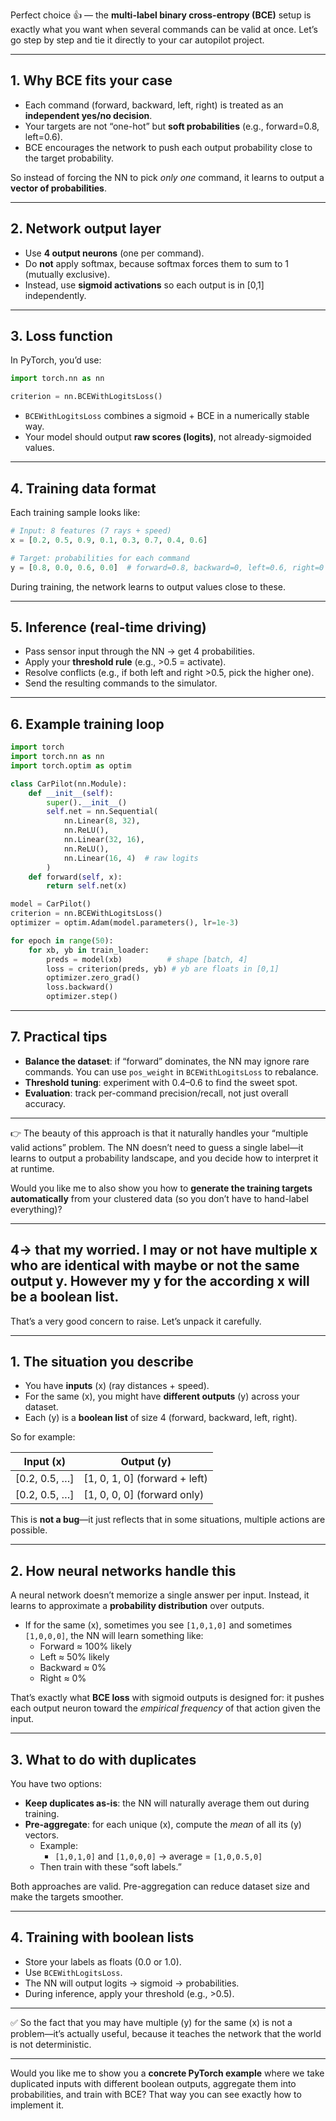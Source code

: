 Perfect choice 👍 — the **multi-label binary cross-entropy (BCE)** setup is exactly what you want when several commands can be valid at once. Let’s go step by step and tie it directly to your car autopilot project.

---

## 1. Why BCE fits your case
- Each command (forward, backward, left, right) is treated as an **independent yes/no decision**.  
- Your targets are not “one-hot” but **soft probabilities** (e.g., forward=0.8, left=0.6).  
- BCE encourages the network to push each output probability close to the target probability.

So instead of forcing the NN to pick *only one* command, it learns to output a **vector of probabilities**.

---

## 2. Network output layer
- Use **4 output neurons** (one per command).  
- Do **not** apply softmax, because softmax forces them to sum to 1 (mutually exclusive).  
- Instead, use **sigmoid activations** so each output is in [0,1] independently.

---

## 3. Loss function
In PyTorch, you’d use:

```python
import torch.nn as nn

criterion = nn.BCEWithLogitsLoss()
```

- `BCEWithLogitsLoss` combines a sigmoid + BCE in a numerically stable way.  
- Your model should output **raw scores (logits)**, not already-sigmoided values.  

---

## 4. Training data format
Each training sample looks like:

```python
# Input: 8 features (7 rays + speed)
x = [0.2, 0.5, 0.9, 0.1, 0.3, 0.7, 0.4, 0.6]

# Target: probabilities for each command
y = [0.8, 0.0, 0.6, 0.0]  # forward=0.8, backward=0, left=0.6, right=0
```

During training, the network learns to output values close to these.

---

## 5. Inference (real-time driving)
- Pass sensor input through the NN → get 4 probabilities.  
- Apply your **threshold rule** (e.g., >0.5 = activate).  
- Resolve conflicts (e.g., if both left and right >0.5, pick the higher one).  
- Send the resulting commands to the simulator.

---

## 6. Example training loop

```python
import torch
import torch.nn as nn
import torch.optim as optim

class CarPilot(nn.Module):
    def __init__(self):
        super().__init__()
        self.net = nn.Sequential(
            nn.Linear(8, 32),
            nn.ReLU(),
            nn.Linear(32, 16),
            nn.ReLU(),
            nn.Linear(16, 4)  # raw logits
        )
    def forward(self, x):
        return self.net(x)

model = CarPilot()
criterion = nn.BCEWithLogitsLoss()
optimizer = optim.Adam(model.parameters(), lr=1e-3)

for epoch in range(50):
    for xb, yb in train_loader:
        preds = model(xb)          # shape [batch, 4]
        loss = criterion(preds, yb) # yb are floats in [0,1]
        optimizer.zero_grad()
        loss.backward()
        optimizer.step()
```

---

## 7. Practical tips
- **Balance the dataset**: if “forward” dominates, the NN may ignore rare commands. You can use `pos_weight` in `BCEWithLogitsLoss` to rebalance.  
- **Threshold tuning**: experiment with 0.4–0.6 to find the sweet spot.  
- **Evaluation**: track per-command precision/recall, not just overall accuracy.  

---

👉 The beauty of this approach is that it naturally handles your “multiple valid actions” problem. The NN doesn’t need to guess a single label—it learns to output a probability landscape, and you decide how to interpret it at runtime.

Would you like me to also show you how to **generate the training targets automatically** from your clustered data (so you don’t have to hand-label everything)?

---
4-> that my worried. I may or not have multiple x who are identical with maybe or not the same output y. However my y for the according x will be a boolean list.
---

That’s a very good concern to raise. Let’s unpack it carefully.

---

## 1. The situation you describe
- You have **inputs** \(x\) (ray distances + speed).  
- For the same \(x\), you might have **different outputs** \(y\) across your dataset.  
- Each \(y\) is a **boolean list** of size 4 (forward, backward, left, right).  

So for example:

| Input (x) | Output (y) |
|-----------|------------|
| [0.2, 0.5, …] | [1, 0, 1, 0] (forward + left) |
| [0.2, 0.5, …] | [1, 0, 0, 0] (forward only) |

This is **not a bug**—it just reflects that in some situations, multiple actions are possible.

---

## 2. How neural networks handle this
A neural network doesn’t memorize a single answer per input. Instead, it learns to approximate a **probability distribution** over outputs.  

- If for the same \(x\), sometimes you see `[1,0,1,0]` and sometimes `[1,0,0,0]`, the NN will learn something like:  
  - Forward ≈ 100% likely  
  - Left ≈ 50% likely  
  - Backward ≈ 0%  
  - Right ≈ 0%  

That’s exactly what **BCE loss** with sigmoid outputs is designed for: it pushes each output neuron toward the *empirical frequency* of that action given the input.

---

## 3. What to do with duplicates
You have two options:

- **Keep duplicates as-is**: the NN will naturally average them out during training.  
- **Pre-aggregate**: for each unique \(x\), compute the *mean* of all its \(y\) vectors.  
  - Example:  
    - `[1,0,1,0]` and `[1,0,0,0]` → average = `[1,0,0.5,0]`  
  - Then train with these “soft labels.”  

Both approaches are valid. Pre-aggregation can reduce dataset size and make the targets smoother.

---

## 4. Training with boolean lists
- Store your labels as floats (0.0 or 1.0).  
- Use `BCEWithLogitsLoss`.  
- The NN will output logits → sigmoid → probabilities.  
- During inference, apply your threshold (e.g., >0.5).  

---

✅ So the fact that you may have multiple \(y\) for the same \(x\) is not a problem—it’s actually useful, because it teaches the network that the world is not deterministic.  

---

Would you like me to show you a **concrete PyTorch example** where we take duplicated inputs with different boolean outputs, aggregate them into probabilities, and train with BCE? That way you can see exactly how to implement it.